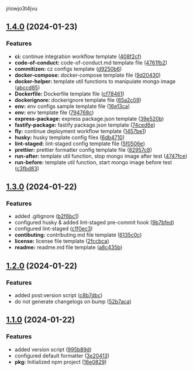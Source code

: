 jriowjo3t4jvu

## [1.4.0](https://github.com/zhid0399123/genes/compare/1.3.0...1.4.0) (2024-01-23)

### Features

- **ci:** continue integration workflow template ([408f2cf](https://github.com/zhid0399123/genes/commit/408f2cf898ff56c9c69d55cbfe75bbab815dcfca))
- **code-of-conduct:** code-of-conduct.md template file ([4761fb2](https://github.com/zhid0399123/genes/commit/4761fb2e7d22caaca5472674a622c606920295dc))
- **commitizen:** cz configs template ([d9250b6](https://github.com/zhid0399123/genes/commit/d9250b649e9f1b50d9e69c397d9ced88b92573da))
- **docker-compose:** docker-compose template file ([9d20430](https://github.com/zhid0399123/genes/commit/9d204304c700c48c75f3c2981e9071a6eba7b691))
- **docker-helper:** template util functions to manipulate mongo image ([abccd85](https://github.com/zhid0399123/genes/commit/abccd859d5d0b7717a056a61dfd489bbc3e53abb))
- **Dockerfile:** Dockerfile template file ([cf78461](https://github.com/zhid0399123/genes/commit/cf7846105a9d06cff4c6fc0623e287f1e8c56463))
- **dockerignore:** dockerignore template file ([65a2c09](https://github.com/zhid0399123/genes/commit/65a2c094370e2d5be9c53c9b3990b82db3fc9a37))
- **env:** env configs sample template file ([16e13ca](https://github.com/zhid0399123/genes/commit/16e13caa4bc5937f3692644fb0a4c462dfc1cc51))
- **env:** env template file ([794768c](https://github.com/zhid0399123/genes/commit/794768c44be60acd2a84ddaf672d5125766c37a4))
- **express-package:** express package.json template ([39e520b](https://github.com/zhid0399123/genes/commit/39e520be15901844a0cf2d9ccb86a638515ac431))
- **fastify-package:** fastify package.json template ([74ced6e](https://github.com/zhid0399123/genes/commit/74ced6ef6a9a45073d45582fd39a829973f325f8))
- **fly:** continue deployment workflow template ([1457be1](https://github.com/zhid0399123/genes/commit/1457be1c6ea3abc186cc6d064d7e1e5154608928))
- **husky:** husky template config files ([6db4710](https://github.com/zhid0399123/genes/commit/6db47100424c6ea036dcf9faa5d54cb96e657110))
- **lint-staged:** lint-staged config template file ([5f0506e](https://github.com/zhid0399123/genes/commit/5f0506ea448cb2ef90c47dc78a823033feedad29))
- **prettier:** prettier formatter config template file ([82957c8](https://github.com/zhid0399123/genes/commit/82957c8f4c053e7244b3998a703c1d2f85396164))
- **run-after:** template util function, stop mongo image after test ([4747fce](https://github.com/zhid0399123/genes/commit/4747fce2ad235513ff028ce2933886ea6d6b7d3f))
- **run-before:** template util function, start mongo image before test ([c3fbd83](https://github.com/zhid0399123/genes/commit/c3fbd830098c152ba88a33c087147eef677ed962))

## [1.3.0](https://github.com/zhid0399123/genes/compare/1.2.0...1.3.0) (2024-01-22)

### Features

- added .gitignore ([b2f6bc1](https://github.com/zhid0399123/genes/commit/b2f6bc1b2bd7850e673e9ea312b6cced342c0cf1))
- configured husky & added lint-staged pre-commit hook ([9b7bfed](https://github.com/zhid0399123/genes/commit/9b7bfedc9d57b2fc5a50906eb49752034d5e1251))
- configured lint-staged ([c1f0ec3](https://github.com/zhid0399123/genes/commit/c1f0ec33183172881b6dae442b4762d9e0104680))
- **contibuting:** contributing.md file template ([6135c0c](https://github.com/zhid0399123/genes/commit/6135c0c04b2228df90412017c8a6c88862660779))
- **license:** license file template ([2fccbca](https://github.com/zhid0399123/genes/commit/2fccbcab994dd9a34ebb3f17d5e3e84a7654148b))
- **readme:** readme.md file template ([a8c435b](https://github.com/zhid0399123/genes/commit/a8c435b75b9000b69c66ae0ad2e5b231762bb86f))

## [1.2.0](https://github.com/zhid0399123/genes/compare/1.1.0...1.2.0) (2024-01-22)

### Features

- added post:version script ([c8b7dbc](https://github.com/zhid0399123/genes/commit/c8b7dbc9b69c1da6d748c9da528f5ed42cd4f765))
- do not generate changelogs on bump ([52b7aca](https://github.com/zhid0399123/genes/commit/52b7acabff07583546d769c0d5d2167997803417))

## [1.1.0](https://github.com/zhid0399123/genes/compare/16e082923d9e18afb8edf7ce6743002ee91bd511...1.1.0) (2024-01-22)

### Features

- added version script ([995b89d](https://github.com/zhid0399123/genes/commit/995b89d9e02856f77774357b39da327b8c909f6f))
- configured default formatter ([3e20413](https://github.com/zhid0399123/genes/commit/3e20413db0cfa7d0f2b5273b42335fd6b8f712cb))
- **pkg:** Initialized npm project ([16e0829](https://github.com/zhid0399123/genes/commit/16e082923d9e18afb8edf7ce6743002ee91bd511))
